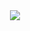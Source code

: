 

<div id="header" align="center">
  <img src="https://github.com/user-attachments/assets/e784f560-8ccd-4a88-a26f-2d05e8b3aa13"/>
</div>
